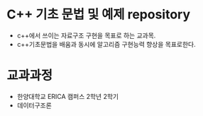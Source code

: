 # C++ 기초 문법 및 예제 repository
* c++에서 쓰이는 자료구조 구현을 목표로 하는 교과목. 
* c++기초문법을 배움과 동시에 알고리즘 구현능력 향상을 목표로한다.


# 교과과정
* 한양대학교 ERICA 캠퍼스 2학년 2학기  
* 데이터구조론 
